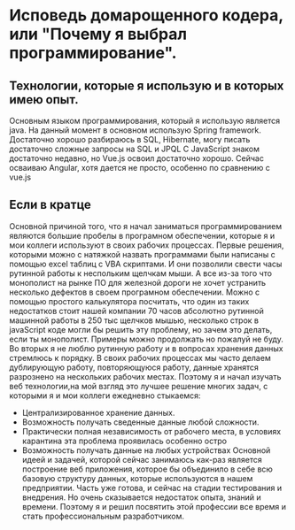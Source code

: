 # Исповедь домарощенного кодера, или "Почему я выбрал программирование".
## Технологии, которые я использую и в которых имею опыт.
Основным языком программирования, который я использую является java.
На данный момент в основном использую Spring framework.
Достаточно хорошо разбираюсь в SQL, Hibernate, могу писать достаточно сложные запросы на SQL и JPQL
C JavaScript знаком достаточно недавно, но Vue.js освоил достаточно хорошо. Сейчас осваиваю Angular, хотя дается не просто, особенно по сравнению с vue.js


## Если в кратце

Основной причиной того, что я начал заниматься программированием являются большие пробелы в програмном обеспечении, 
которые я и мои коллеги используют в своих рабочих процессах. 
Первые решения, которыми можно с натяжкой назвать программами были написаны с помощью excel таблиц с VBA скриптами. И они позволили свести часы рутинной
работы к неспольким щелчкам мыши. А все из-за того что монополист на рынке ПО для железной дороги не хочет устранить несколько дефектов в своем програмном обеспечении.
Можно с помощью простого калькулятора посчитать, что один из таких недостатков стоит нашей компании 70 часов абсолютно рутинной машинной работы в 250 тыс щелчков мышью,
несколько строк в javaScript коде могли бы решить эту проблему, но зачем это делать, если ты монополист.
Примеры можно продолжать но пожалуй не буду.
Во вторых я не люблю рутинную работу и в вопросах хранения данных стремлюсь к порядку.
В своих рабочих процессах мы часто делаем дублирующую работу, повторяющуюся работу, данные хранятся разрознено на нескольких рабочих местах.
Поэтому я и начал изучать веб технологии,на мой взгляд это лучшее решение многих задач, с которыми я и мои коллеги ежедневно стыкаемся:
- Централизированное хранение данных.
- Возможность получать сведенные данные любой сложности.
- Практически полная независимость от рабочего места, в условиях карантина эта проблема проявилась особенно остро
- Возможность получать данные на любых устройствах
Основной идеей и задачей, которой сейчас занимаюсь как-раз является построение веб приложения, которое бы объединило в себе всю базовую
структуру данных, которые используются в нашем предприятии. Часть уже готова, и сейчас на стадии тестирования и внедрения. Но очень сказывается
недостаток опыта, знаний и времени. Поэтому я и решил посвятить этой профессии все время и стать профессиональным разработчиком.

